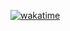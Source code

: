 <a href="https://wakatime.com/badge/user/d26cd398-7251-4fd1-a726-fb1f96747ca6/project/59e80258-f8c8-401b-948e-7f973f3258db"><img src="https://wakatime.com/badge/user/d26cd398-7251-4fd1-a726-fb1f96747ca6/project/59e80258-f8c8-401b-948e-7f973f3258db.svg" alt="wakatime"></a>
